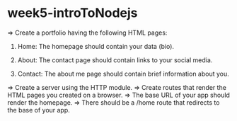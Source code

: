 # week5-introToNodejs
=> Create a portfolio having the following HTML pages:
1. Home: The homepage should contain your data (bio).

2. About: The contact page should contain links to your social media.

3. Contact: The about me page should contain brief information about you.


=> Create a server using the HTTP module.
=> Create routes that render the HTML pages you created on a browser.
=> The base URL of your app should render the homepage.
=> There should be a /home route that redirects to the base of your app.
